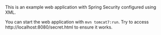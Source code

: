 This is an example web application with Spring Security configured using XML.

You can start the web application with ``mvn tomcat7:run``.
Try to access http://localhost:8080/secret.html to ensure it works.
